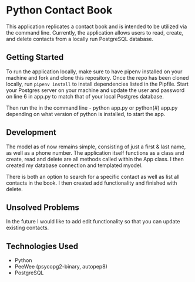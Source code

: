 # Python Contact Book

This application replicates a contact book and is intended to be utilized via the command line. Currently, the application allows users to read, create, and delete contacts from a locally run PostgreSQL database.

## Getting Started

To run the application locally, make sure to have pipenv installed on your machine and fork and clone this repository. Once the repo has been cloned locally, run `pipenv install` to install dependencies listed in the Pipfile. Start your Postgres server on your machine and update the user and password on line 6 in app.py to match that of your local Postgres database.


Then run the in the command line - python app.py or python(#) app.py depending on what version of python is installed, to start the app.



## Development

The model as of now remains simple, consisting of just a first & last name, as well as a phone number. The application itself functions as a class and create, read and delete are all methods called within the App class. I then created my database connection and templated myodel.

There is both an option to search for a specific contact as well as list all contacts in the book. I then created add functionality and finished with delete.

## Unsolved Problems

In the future I would like to add edit functionality so that you can update existing contacts. 


## Technologies Used

- Python
- PeeWee (psycopg2-binary, autopep8)
- PostgreSQL
